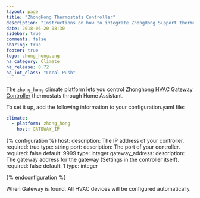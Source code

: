 ```yaml
---
layout: page
title: "ZhongHong Thermostats Controller"
description: "Instructions on how to integrate ZhongHong Support thermostats within Home Assistant."
date: 2018-06-20 08:30
sidebar: true
comments: false
sharing: true
footer: true
logo: zhong_hong.png
ha_category: Climate
ha_release: 0.72
ha_iot_class: "Local Push"
---
```



The `zhong_hong` climate platform lets you control [Zhonghong HVAC Gateway Controller](http://zhonghongtech.cn/v1/product.shtml/) thermostats through Home Assistant.

To set it up, add the following information to your configuration.yaml file:

```yaml
climate:
  - platform: zhong_hong
    host: GATEWAY_IP
```

{% configuration %}
host:
  description: The IP address of your controller.
  required: true
  type: string
port:
  description: The port of your controller.
  required: false
  default: 9999
  type: integer
gateway_address:
  description: The gateway address for the gateway (Settings in the controller itself).
  required: false
  default: 1
  type: integer

{% endconfiguration %}

When Gateway is found, All HVAC devices will be configured automatically.

